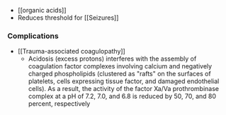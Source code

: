 - [[organic acids]] 
- Reduces threshold for [[Seizures]] 

### Complications
- [[Trauma-associated coagulopathy]] 
	- Acidosis (excess protons) interferes with the assembly of coagulation factor complexes involving calcium and negatively charged phospholipids (clustered as "rafts" on the surfaces of platelets, cells expressing tissue factor, and damaged endothelial cells). As a result, the activity of the factor Xa/Va prothrombinase complex at a pH of 7.2, 7.0, and 6.8 is reduced by 50, 70, and 80 percent, respectively